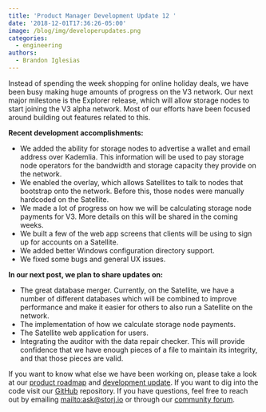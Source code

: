```yaml
---
title: 'Product Manager Development Update 12 '
date: '2018-12-01T17:36:26-05:00'
image: /blog/img/developerupdates.png
categories:
  - engineering
authors:
  - Brandon Iglesias
---
```

Instead of spending the week shopping for online holiday deals, we have been busy making huge amounts of progress on the V3 network. Our next major milestone is the Explorer release, which will allow storage nodes to start joining the V3 alpha network. Most of our efforts have been focused around building out features related to this. 

**Recent development accomplishments:**

* We added the ability for storage nodes to advertise a wallet and email address over Kademlia. This information will be used to pay storage node operators for the bandwidth and storage capacity they provide on the network.  
* We enabled the overlay, which allows Satellites to talk to nodes that bootstrap onto the network. Before this, those nodes were manually hardcoded on the Satellite.  
* We made a lot of progress on how we will be calculating storage node payments for V3. More details on this will be shared in the coming weeks.   
* We built a few of the web app screens that clients will be using to sign up for accounts on a Satellite. 
* We added better Windows configuration directory support. 
* We fixed some bugs and general UX issues.  

**In our next post, we plan to share updates on:**

* The great database merger. Currently, on the Satellite, we have a number of different databases which will be combined to improve performance and make it easier for others to also run a Satellite on the network.  
* The implementation of how we calculate storage node payments. 
* The Satellite web application for users.  
* Integrating the auditor with the data repair checker. This will provide confidence that we have enough pieces of a file to maintain its integrity, and that those pieces are valid.  

If you want to know what else we have been working on, please take a look at our [product roadmap](https://storjlabs.aha.io/published/01ee405b4bd8d14208c5256d70d73a38?page=1) and [development update](https://storj.io/blog/2018/11/product-manager-development-update-11/). If you want to dig into the code visit our [GitHub](https://github.com/storj/storj) repository. If you have questions, feel free to reach out by emailing <mailto:ask@storj.io> or through our [community forum](https://community.storj.io/).

